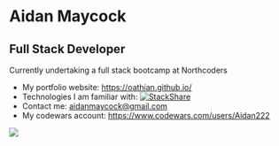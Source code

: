 # Aidan Maycock

## Full Stack Developer

Currently undertaking a full stack bootcamp at Northcoders

- My portfolio website: https://oathian.github.io/
- Technologies I am familiar with:  [![StackShare](http://img.shields.io/badge/tech-stack-0690fa.svg?style=flat)](https://stackshare.io/oathian/my-stack)
- Contact me: aidanmaycock@gmail.com
- My codewars account: https://www.codewars.com/users/Aidan222

<img src="https://github-readme-stats.vercel.app/api/top-langs/?username=oathian"/>
<!--
**Oathian/Oathian** is a ✨ _special_ ✨ repository because its `README.md` (this file) appears on your GitHub profile.

Here are some ideas to get you started:

- 🔭 I’m currently working on ...
- 🌱 I’m currently learning ...
- 👯 I’m looking to collaborate on ...
- 🤔 I’m looking for help with ...
- 💬 Ask me about ...
- 📫 How to reach me: ...
- 😄 Pronouns: ...
- ⚡ Fun fact: ...
-->

